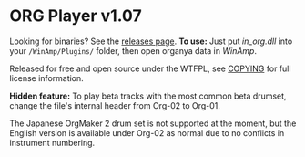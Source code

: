 ORG Player v1.07
================
Looking for binaries? See the [releases page](https://github.com/Yukitty/in_org/releases).
**To use:** Just put *in_org.dll* into your `/WinAmp/Plugins/` folder, then open organya data in *WinAmp*.

Released for free and open source under the WTFPL, see [COPYING](https://raw.githubusercontent.com/Yukitty/in_org/master/COPYING) for full license information.

**Hidden feature:** To play beta tracks with the most common beta drumset, change the file's internal header from Org-02 to Org-01.

The Japanese OrgMaker 2 drum set is not supported at the moment, but the English version is available under Org-02 as normal due to no conflicts in instrument numbering.
